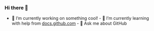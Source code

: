 ### Hi there 👋
- 🔭 I’m currently working on something cool! - 🌱 I’m currently learning with help from
[docs.github.com](https://docs.github.com/) - 💬 Ask me about GitHub